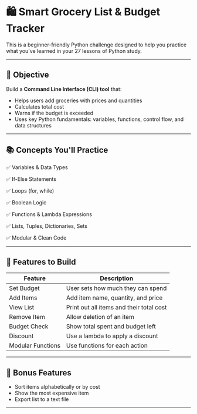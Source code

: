 # 🛍️ Smart Grocery List & Budget Tracker

This is a beginner-friendly Python challenge designed to help you practice what you’ve learned in your 27 lessons of Python study.

---

## 🚀 Objective

Build a **Command Line Interface (CLI) tool** that:
- Helps users add groceries with prices and quantities
- Calculates total cost
- Warns if the budget is exceeded
- Uses key Python fundamentals: variables, functions, control flow, and data structures

---

## 📚 Concepts You'll Practice

✅ Variables & Data Types

✅ If-Else Statements

✅ Loops (for, while)

✅ Boolean Logic

✅ Functions & Lambda Expressions

✅ Lists, Tuples, Dictionaries, Sets

✅ Modular & Clean Code

---

## 📝 Features to Build

| Feature | Description |
|--------|-------------|
| Set Budget | User sets how much they can spend |
| Add Items | Add item name, quantity, and price |
| View List | Print out all items and their total cost |
| Remove Item | Allow deletion of an item |
| Budget Check | Show total spent and budget left |
| Discount | Use a lambda to apply a discount |
| Modular Functions | Use functions for each action |

---

## 🧪 Bonus Features

- Sort items alphabetically or by cost
- Show the most expensive item
- Export list to a text file

---
